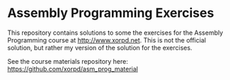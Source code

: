 Assembly Programming Exercises
==============================

This repository contains solutions to some the exercises for the Assembly Programming course at http://www.xorpd.net.
This is not the official solution, but rather my version of the solution for the exercises. 

See the course materials repository here: 
https://github.com/xorpd/asm_prog_material